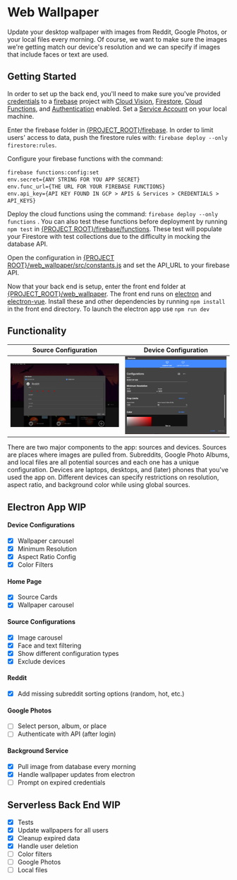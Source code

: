 # Web Wallpaper
Update your desktop wallpaper with images from Reddit, Google Photos, or your local files every morning. Of course, we want to make sure the images we're getting match our device's resolution and we can specify if images that include faces or text are used.

## Getting Started
In order to set up the back end, you'll need to make sure you've provided [credentials](https://cloud.google.com/docs/authentication/getting-started) to a [firebase](https://firebase.google.com/) project with [Cloud Vision](https://cloud.google.com/vision), [Firestore](https://firebase.google.com/docs/firestore), [Cloud Functions](https://firebase.google.com/docs/functions), and [Authentication](https://firebase.google.com/docs/auth/web/google-signin) enabled. Set a [Service Account](https://cloud.google.com/docs/authentication/getting-started) on your local machine.

Enter the firebase folder in [{PROJECT_ROOT}/firebase](./firebase).  In order to limit users' access to data, push the firestore rules with: `firebase deploy --only firestore:rules`.

Configure your firebase functions with the command: 
```
firebase functions:config:set 
env.secret={ANY STRING FOR YOU APP SECRET}
env.func_url={THE URL FOR YOUR FIREBASE FUNCTIONS}
env.api_key={API KEY FOUND IN GCP > APIS & Services > CREDENTIALS > API_KEYS}
```
Deploy the cloud functions using the command: `firebase deploy --only functions` .  You can also test these functions before deployment by running `npm test` in [{PROJECT ROOT}/firebase/functions](./firebase/functions).  These test will populate your Firestore with test collections due to the difficulty in mocking the database API.

Open the configuration in [{PROJECT ROOT}/web_wallpaper/src/constants.js](./web_wallpaper/src/constants.js) and set the API_URL to your firebase API.

Now that your back end is setup, enter the front end folder at [{PROJECT_ROOT}/web_wallpaper](./web_wallpaper). The front end runs on [electron](https://github.com/electron/electron) and [electron-vue](https://github.com/SimulatedGREG/electron-vue).  Install these and other dependencies by running `npm install` in the front end directory.  To launch the electron app use `npm run dev`

## Functionality
Source Configuration            |  Device Configuration
:-------------------------:|:-------------------------:
![Configurations for a Reddit source, includes favor, subreddit, sorting method, and timespan](./concept/source_config.PNG)  |  ![A popup with resolution, aspect ratio, and background setting for a device](./concept/device_config.PNG)

There are two major components to the app: sources and devices.  Sources are places where images are pulled from.  Subreddits, Google Photo Albums, and local files are all potential sources and each one has a unique configuration.  Devices are laptops, desktops, and (later) phones that you've used the app on.  Different devices can specify restrictions on resolution, aspect ratio, and background color while using global sources.


## Electron App WIP
#### Device Configurations
- [X] Wallpaper carousel
- [X] Minimum Resolution
- [X] Aspect Ratio Config
- [X] Color Filters
#### Home Page
- [X] Source Cards
- [X] Wallpaper carousel
#### Source Configurations
- [X] Image carousel
- [X] Face and text filtering
- [X] Show different configuration types
- [X] Exclude devices
#### Reddit
- [X] Add missing subreddit sorting options (random, hot, etc.)
#### Google Photos
- [ ] Select person, album, or place
- [ ] Authenticate with API (after login)
#### Background Service
- [X] Pull image from database every morning
- [X] Handle wallpaper updates from electron
- [ ] Prompt on expired credentials

## Serverless Back End WIP
- [X] Tests
- [X] Update wallpapers for all users
- [X] Cleanup expired data
- [X] Handle user deletion
- [ ] Color filters
- [ ] Google Photos
- [ ] Local files